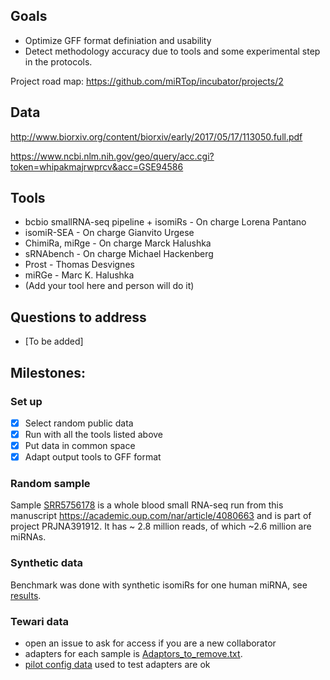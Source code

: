 ## Goals

* Optimize GFF format definiation and usability
* Detect methodology accuracy due to tools and some experimental step in the protocols.


Project road map: https://github.com/miRTop/incubator/projects/2

## Data

http://www.biorxiv.org/content/biorxiv/early/2017/05/17/113050.full.pdf

https://www.ncbi.nlm.nih.gov/geo/query/acc.cgi?token=whipakmajrwprcv&acc=GSE94586

## Tools

* bcbio smallRNA-seq pipeline + isomiRs - On charge Lorena Pantano
* isomiR-SEA - On charge Gianvito Urgese
* ChimiRa, miRge - On charge Marck Halushka
* sRNAbench - On charge Michael Hackenberg
* Prost - Thomas Desvignes
* miRGe - Marc K. Halushka
* (Add your tool here and person will do it)

## Questions to address

* [To be added]

## Milestones:

### Set up

* [X] Select random public data
* [X] Run with all the tools listed above
* [X] Put data in common space
* [X] Adapt output tools to GFF format

### Random sample

Sample [SRR5756178](https://www.ncbi.nlm.nih.gov/sra/?term=SRR5756178) is a whole blood small RNA-seq run from this manuscript https://academic.oup.com/nar/article/4080663 and is part of project PRJNA391912.  It has ~ 2.8 million reads, of which ~2.6 million are miRNAs.

### Synthetic data

Benchmark was done with synthetic isomiRs for one human miRNA, see [results](https://github.com/miRTop/incubator/tree/master/synthetic).

### Tewari data

* open an issue to ask for access if you are a new collaborator
* adapters for each sample is [Adaptors_to_remove.txt](Adaptors_to_remove.txt).
* [pilot config data](tewari_mini.csv) used to test adapters are ok
